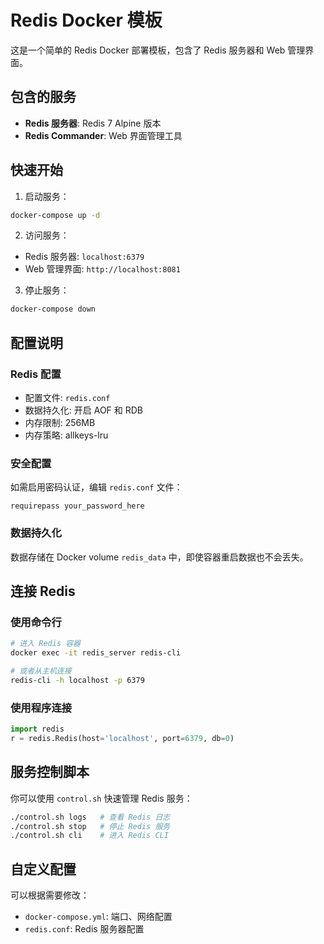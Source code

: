 # Redis Docker 模板

这是一个简单的 Redis Docker 部署模板，包含了 Redis 服务器和 Web 管理界面。

## 包含的服务

- **Redis 服务器**: Redis 7 Alpine 版本
- **Redis Commander**: Web 界面管理工具

## 快速开始

1. 启动服务：
```bash
docker-compose up -d
```

2. 访问服务：
- Redis 服务器: `localhost:6379`
- Web 管理界面: `http://localhost:8081`

3. 停止服务：
```bash
docker-compose down
```

## 配置说明

### Redis 配置
- 配置文件: `redis.conf`
- 数据持久化: 开启 AOF 和 RDB
- 内存限制: 256MB
- 内存策略: allkeys-lru

### 安全配置
如需启用密码认证，编辑 `redis.conf` 文件：
```
requirepass your_password_here
```

### 数据持久化
数据存储在 Docker volume `redis_data` 中，即使容器重启数据也不会丢失。

## 连接 Redis

### 使用命令行
```bash
# 进入 Redis 容器
docker exec -it redis_server redis-cli

# 或者从主机连接
redis-cli -h localhost -p 6379
```

### 使用程序连接
```python
import redis
r = redis.Redis(host='localhost', port=6379, db=0)
```


## 服务控制脚本

你可以使用 `control.sh` 快速管理 Redis 服务：

```bash
./control.sh logs   # 查看 Redis 日志
./control.sh stop   # 停止 Redis 服务
./control.sh cli    # 进入 Redis CLI
```

## 自定义配置

可以根据需要修改：
- `docker-compose.yml`: 端口、网络配置
- `redis.conf`: Redis 服务器配置
